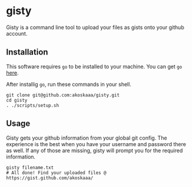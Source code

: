 # gisty

Gisty is a command line tool to upload your files as gists onto your github account.

## Installation

This software requires `go` to be installed to your machine. You can get `go` [here](http://golang.org/dl/).

After installig `go`, run these commands in your shell.

```Shell
git clone git@github.com:akoskaaa/gisty.git
cd gisty
. ./scripts/setup.sh
```

## Usage
Gisty gets your github information from your global git config. The experience is the best when you have your username and password there as well. If any of those are missing, gisty will prompt you for the required information.

```Shell
gisty filename.txt
# All done! Find your uploaded files @ https://gist.github.com/akoskaaa/
```
